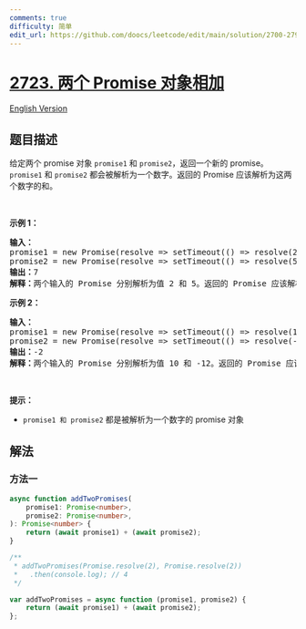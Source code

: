 ```yaml
---
comments: true
difficulty: 简单
edit_url: https://github.com/doocs/leetcode/edit/main/solution/2700-2799/2723.Add%20Two%20Promises/README.md
---
```


<!-- problem:start -->

# [2723. 两个 Promise 对象相加](https://leetcode.cn/problems/add-two-promises)

[English Version](/solution/2700-2799/2723.Add%20Two%20Promises/README_EN.md)

## 题目描述

<!-- description:start -->

给定两个 promise 对象&nbsp;<code>promise1</code> 和 <code>promise2</code>，返回一个新的 promise。<code>promise1</code> 和 <code>promise2</code> 都会被解析为一个数字。返回的 Promise 应该解析为这两个数字的和。

<p>&nbsp;</p>

<p><strong class="example">示例 1：</strong></p>

<pre>
<b>输入：</b>
promise1 = new Promise(resolve =&gt; setTimeout(() =&gt; resolve(2), 20)), 
promise2 = new Promise(resolve =&gt; setTimeout(() =&gt; resolve(5), 60))
<b>输出：</b>7
<b>解释：</b>两个输入的 Promise 分别解析为值 2 和 5。返回的 Promise 应该解析为 2 + 5 = 7。返回的 Promise 解析的时间不作为判断条件。
</pre>

<p><strong class="example">示例 2：</strong></p>

<pre>
<b>输入：</b>
promise1 = new Promise(resolve =&gt; setTimeout(() =&gt; resolve(10), 50)), 
promise2 = new Promise(resolve =&gt; setTimeout(() =&gt; resolve(-12), 30))
<b>输出：</b>-2
<b>解释：</b>两个输入的 Promise 分别解析为值 10 和 -12。返回的 Promise 应该解析为 10 + -12 = -2。
</pre>

<p>&nbsp;</p>

<p><strong>提示：</strong></p>

<ul>
	<li><code>promise1 和 promise2</code> 都是被解析为一个数字的 promise 对象</li>
</ul>

<!-- description:end -->

## 解法

<!-- solution:start -->

### 方法一

<!-- tabs:start -->

```ts
async function addTwoPromises(
    promise1: Promise<number>,
    promise2: Promise<number>,
): Promise<number> {
    return (await promise1) + (await promise2);
}

/**
 * addTwoPromises(Promise.resolve(2), Promise.resolve(2))
 *   .then(console.log); // 4
 */
```

```js
var addTwoPromises = async function (promise1, promise2) {
    return (await promise1) + (await promise2);
};
```

<!-- tabs:end -->

<!-- solution:end -->

<!-- problem:end -->
